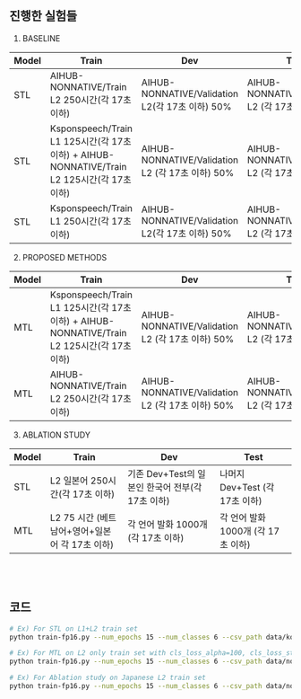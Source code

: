 ## 진행한 실험들
1. BASELINE

|Model|Train|Dev|Test|
|----|-----|------|------|
| STL | AIHUB-NONNATIVE/Train L2 250시간(각 17초 이하) | AIHUB-NONNATIVE/Validation L2(각 17초 이하) 50% | AIHUB-NONNATIVE/Validation L2 (각 17초 이하) 50% |
| STL | Ksponspeech/Train L1 125시간(각 17초 이하) + AIHUB-NONNATIVE/Train L2 125시간(각 17초 이하) | AIHUB-NONNATIVE/Validation L2 (각 17초 이하) 50% | AIHUB-NONNATIVE/Validation L2 (각 17초 이하) 50% |
| STL | Ksponspeech/Train L1 250시간(각 17초 이하) | AIHUB-NONNATIVE/Validation L2(각 17초 이하) 50% | AIHUB-NONNATIVE/Validation L2 (각 17초 이하) 50% |

2. PROPOSED METHODS

|Model|Train|Dev|Test|
|----|-----|------|------|
| MTL | Ksponspeech/Train L1 125시간(각 17초 이하) + AIHUB-NONNATIVE/Train L2 125시간(각 17초 이하) | AIHUB-NONNATIVE/Validation L2 (각 17초 이하) 50% | AIHUB-NONNATIVE/Validation L2 (각 17초 이하) 50% |
| MTL | AIHUB-NONNATIVE/Train L2 250시간(각 17초 이하) | AIHUB-NONNATIVE/Validation L2 (각 17초 이하) 50% | AIHUB-NONNATIVE/Validation L2 (각 17초 이하) 50% |

3. ABLATION STUDY

|Model|Train|Dev|Test|
|----|-----|------|------|
|STL| L2 일본어 250시간(각 17초 이하) | 기존 Dev+Test의 일본인 한국어 전부(각 17초 이하) | 나머지 Dev+Test (각 17초 이하)|
|MTL| L2 75 시간 (베트남어+영어+일본어 각 17초 이하) | 각 언어 발화 1000개 (각 17초 이하) | 각 언어 발화 1000개 (각 17초 이하)|

<br></br>
## 코드
```bash
# Ex) For STL on L1+L2 train set
python train-fp16.py --num_epochs 15 --num_classes 6 --csv_path data/korean+nonnative/90ver_dataset.csv  --batch_size 8 --ctc_weight 1.0 --cls_weight 0.0 --prefix STL_L1+L2

# Ex) For MTL on L2 only train set with cls_loss_alpha=100, cls_loss_start_epoch=10
python train-fp16.py --num_epochs 15 --num_classes 6 --csv_path data/nonnative_korean/90ver_dataset.csv --batch_size 8 --ctc_weight 1.0 --cls_weight 100.0 --enable_cls_epochs 10 --prefix MTL_100_L2_FROM10

# Ex) For Ablation study on Japanese L2 train set
python train-fp16.py --num_epochs 15 --num_classes 6 --csv_path data/nonnative_korean_jp/90ver_dataset.csv --batch_size 8 --ctc_weight 1.0 --cls_weight 0.0 --prefix STL_JP_L2
```

